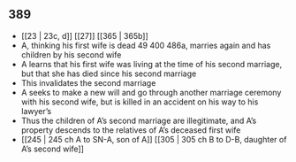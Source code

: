 ## 389
- [[23 | 23c, d]] [[27]] [[365 | 365b]] 
- A, thinking his first wife is dead 49 400 486a, marries again and has children by his second wife
- A learns that his first wife was living at the time of his second marriage, but that she has died since his second marriage
- This invalidates the second marriage
- A seeks to make a new will and go through another marriage ceremony with his second wife, but is killed in an accident on his way to his lawyer’s
- Thus the children of A’s second marriage are illegitimate, and A’s property descends to the relatives of A’s deceased first wife
- [[245 | 245 ch A to SN-A, son of A]] [[305 | 305 ch B to D-B, daughter of A’s second wife]] 


